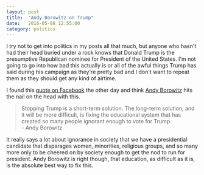 ```yaml
---
layout: post
title:  "Andy Borowitz on Trump"
date:   2016-05-08 12:55:00
category: politics
---
```


I try not to get into politics in my posts all that much, but anyone who hasn't had their head buried under a rock knows that Donald Trump is the presumptive Republican nominee for President of the United States.  I'm not going to go into how bad this actually is or all of the awful things Trump has said during his campaign as they're pretty bad and I don't want to repeat them as they should get any kind of airtime.

I found this <a href="https://www.facebook.com/andyborowitz/posts/10154360492465681" target="_blank" rel="noopener">quote on Facebook</a> the other day and think <a href="https://www.facebook.com/andyborowitz" target="_blank" rel="noopener">Andy Borowitz</a> hits the nail on the head with this.

<blockquote>
    Stopping Trump is a short-term solution. The long-term solution, and it will be more difficult, is fixing the educational system that has created so many people ignorant enough to vote for Trump.
    <div class="source">- Andy Borowitz</div>
</blockquote>

It really says a lot about ignorance in society that we have a presidential candidate that disparages women, minorities, religious groups, and so many more only to be cheered on by society enough to get the nod to run for president.  Andy Borowitz is right though, that education, as difficult as it is, is the absolute best way to fix this.